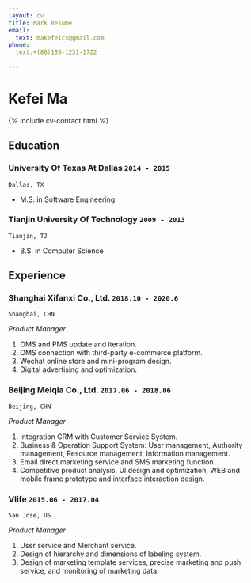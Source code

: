 ```yaml
---
layout: cv
title: Mark Resume
email:
  text: makefeics@gmail.com
phone:
  text:+(86)186-1231-1722
  
---
```



# Kefei **Ma**

<!--
include contact information from the front matter
Supported arguments:
    - homepage: url, text
    - phone
    - email
-->

{% include cv-contact.html %}

## Education

### **University Of Texas At Dallas** `2014 - 2015`

```
Dallas, TX 
```

- M.S. in Software Engineering

### **Tianjin University Of Technology** `2009 - 2013`

```
Tianjin, TJ
```

- B.S. in Computer Science


## Experience

### **Shanghai Xifanxi Co., Ltd.** `2018.10 - 2020.6`

```
Shanghai, CHN
```

_Product Manager_<br>

1. OMS and PMS update and iteration.
2. OMS connection with third-party e-commerce platform.
3. Wechat online store and mini-program design.
4. Digital advertising and optimization.

### **Beijing Meiqia Co., Ltd.** `2017.06 - 2018.06`

```
Beijing, CHN
```

_Product Manager_<br>

1. Integration CRM with Customer Service System.
2. Business & Operation Support System: User management, Authority management, Resource management, Information management.
3. Email direct marketing service and SMS marketing function.
4. Competitive product analysis, UI design and optimization, WEB and mobile frame prototype and interface interaction design.


### **Vlife** `2015.06 - 2017.04`

```
San Jose, US
```

_Product Manager_<br>

1. User service and Merchant service.
2. Design of hierarchy and dimensions of labeling system.
3. Design of marketing template services, precise marketing and push service, and monitoring of marketing data.


<!-- ### Footer

Last updated: May 2020 -->
